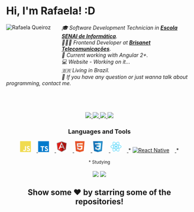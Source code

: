 <h1> Hi, I'm Rafaela! :D </h1>

<p><a target="_blank" rel="noopener noreferrer" href="https://scontent.xx.fbcdn.net/v/t39.1997-6/121097250_349514939658927_1383945817237269138_n.png?_nc_cat=109&_nc_sid=ac3552&_nc_eui2=AeElv3kT1K8kMCU0gkqEeUB62KvnYZlspIbYq-dhmWykhh4b1yJNcRtLCCCKZC43div6UZfR7ldar27s7Ju4rFof&_nc_ohc=f-uAWMBFp4MAX8u7RFH&_nc_ad=z-m&_nc_cid=0&_nc_ht=scontent.xx&oh=6fb15912c0bbc04f323950ad14e0894e&oe=5FB15B7B"><img align="left" width="150" height="150" alt="Rafaela Queiroz" src="https://scontent.xx.fbcdn.net/v/t39.1997-6/121097250_349514939658927_1383945817237269138_n.png?_nc_cat=109&_nc_sid=ac3552&_nc_eui2=AeElv3kT1K8kMCU0gkqEeUB62KvnYZlspIbYq-dhmWykhh4b1yJNcRtLCCCKZC43div6UZfR7ldar27s7Ju4rFof&_nc_ohc=f-uAWMBFp4MAX8u7RFH&_nc_ad=z-m&_nc_cid=0&_nc_ht=scontent.xx&oh=6fb15912c0bbc04f323950ad14e0894e&oe=5FB15B7B" style="max-width:100%;"></a></p>

<p>
  <em style="font-style: italic">🎓 Software Development Technician in <a href="https://informatica.sp.senai.br/"><b>Escola SENAI de Informática</b></a>.
  <br>
  👩🏻‍💻 Frontend Developer at <a href="https://www.brisanet.com.br"><b>Brisanet Telecomunicações</b></a>.
  <br>
  📌 Current working with Angular 2+.
  <br>
  💻 Website - Working on it...
  <br>
  🇧🇷 Living in Brazil.
  <br>
  💬 If you have any question or just wanna talk about programming, contact me.
  </em>
</p>

<br>
<h1></h1>

<p align="center">
  <a href="https://github.com/rafaela-queiroz">
    <img src="https://img.shields.io/badge/-Github-000?style=for-the-badge&logo=Github&logoColor=white&link=https://github.com/rafaela-queiroz">
  </a>

  <a href="https://www.linkedin.com/in/rafaelaqueiroz21/">
    <img src="https://img.shields.io/badge/-LinkedIn-blue?style=for-the-badge&logo=Linkedin&logoColor=white&link=https://www.linkedin.com/in/rafaelaqueiroz21/">
  </a>

  <a href="https://www.instagram.com/rafaela.queirozz_/">
    <img src="https://img.shields.io/badge/-Instagram-E4405F?style=for-the-badge&labelColor=E4405F&logo=instagram&logoColor=white&link=https://www.instagram.com/rafaela.queirozz_/">
  </a>

  <a href="mailto:rqueiroz2108@gmail.com">
    <img src="https://img.shields.io/badge/-Gmail-f4f4f4?style=for-the-badge&labelColor=f4f4f4&logo=gmail&logoColor=D14836&link=mailto:rqueiroz2108@gmail.com/">
  </a>
</p>

<h3 align="center">
Languages and Tools
</h3>

<p align="center">
  <a target="_blank" rel="noopener noreferrer" href="https://raw.githubusercontent.com/devicons/devicon/master/icons/javascript/javascript-plain.svg">
    <img src="https://raw.githubusercontent.com/devicons/devicon/master/icons/javascript/javascript-plain.svg" alt="Javascript" width="30" height="30" style="max-width:100%;margin-right: 15px">
  </a>
  
  <a target="_blank" rel="noopener noreferrer" href="https://raw.githubusercontent.com/devicons/devicon/master/icons/typescript/typescript-original.svg">
    <img src="https://raw.githubusercontent.com/devicons/devicon/master/icons/typescript/typescript-original.svg" alt="Typescript" width="30" height="30" style="max-width:100%;margin-right: 15px">
  </a>
  
  <a target="_blank" rel="noopener noreferrer" href="https://raw.githubusercontent.com/devicons/devicon/master/icons/angularjs/angularjs-original.svg">
    <img src="https://raw.githubusercontent.com/devicons/devicon/master/icons/angularjs/angularjs-original.svg" alt="Angular 2+" width="30" height="30" style="max-width:100%;margin-right: 15px">
  </a>
  
  <a target="_blank" rel="noopener noreferrer" href="https://raw.githubusercontent.com/devicons/devicon/master/icons/html5/html5-original.svg">
    <img src="https://raw.githubusercontent.com/devicons/devicon/master/icons/html5/html5-original.svg" alt="HTML" width="30" height="30" style="max-width:100%;margin-right: 15px">
  </a>
  
  <a target="_blank" rel="noopener noreferrer" href="https://raw.githubusercontent.com/devicons/devicon/master/icons/css3/css3-original.svg">
    <img src="https://raw.githubusercontent.com/devicons/devicon/master/icons/css3/css3-original.svg" alt="CSS" width="30" height="30" style="max-width:100%;margin-right: 15px">
  </a>
  
  <a target="_blank" rel="noopener noreferrer" href="https://raw.githubusercontent.com/devicons/devicon/master/icons/react/react-original-wordmark.svg">
    <img src="https://raw.githubusercontent.com/devicons/devicon/master/icons/react/react-original.svg" alt="ReactJS" width="30" height="30" style="max-width:100%;margin-right: 15px">
  </a>*
  
  <a target="_blank" rel="noopener noreferrer" href="https://cdn.iconscout.com/icon/free/png-512/react-native-555397.png">
    <img src="https://cdn.iconscout.com/icon/free/png-512/react-native-555397.png" alt="React Native" width="30" height="30" style="max-width:100%;margin-right: 15px">
  </a>*
</p>

<p align="center">
  <small>* Studying</small>
</p>

<p align="center">
  <img align="center" src="https://github-readme-stats.vercel.app/api?username=rafaela-queiroz&count_private=true&show_icons=true&hide_border=true" />
  <img align="center" src="https://github-readme-stats.vercel.app/api/top-langs/?username=rafaela-queiroz&count_private=true&show_icons=true&hide_border=true" />
</p>

<h2 align="center">
  Show some ❤️ by starring some of the repositories!
</h2>
